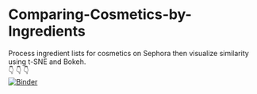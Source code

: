 # Comparing-Cosmetics-by-Ingredients
Process ingredient lists for cosmetics on Sephora then visualize similarity using t-SNE and Bokeh.
<br>
 :point_down:  :point_down:  :point_down: 
 <br>
[![Binder](https://mybinder.org/badge_logo.svg)](https://mybinder.org/v2/gh/farahjbara/Comparing-Cosmetics-by-Ingredients/main)
